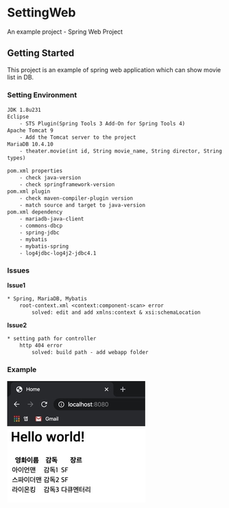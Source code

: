 # SettingWeb

An example project - Spring Web Project

## Getting Started

This project is an example of spring web application which can show movie list in DB.

### Setting Environment

```
JDK 1.8u231
Eclipse
    - STS Plugin(Spring Tools 3 Add-On for Spring Tools 4)
Apache Tomcat 9
    - Add the Tomcat server to the project
MariaDB 10.4.10
    - theater.movie(int id, String movie_name, String director, String types)
```

    pom.xml properties
        - check java-version
        - check springframework-version
    pom.xml plugin
        - check maven-compiler-plugin version
        - match source and target to java-version
    pom.xml dependency
        - mariadb-java-client
        - commons-dbcp
        - spring-jdbc
        - mybatis
        - mybatis-spring
        - log4jdbc-log4j2-jdbc4.1

### Issues

__Issue1__
    
    * Spring, MariaDB, Mybatis
        root-context.xml <context:component-scan> error
            solved: edit and add xmlns:context & xsi:schemaLocation
            
__Issue2__

    * setting path for controller
        http 404 error
            solved: build path - add webapp folder
        

### Example

![result](https://github.com/dianakoh/settingweb/blob/master/result.jpg)
